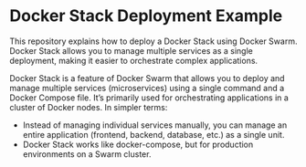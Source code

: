 # Docker Stack Deployment Example
This repository explains how to deploy a Docker Stack using Docker Swarm. Docker Stack allows you to manage multiple services as a single deployment, making it easier to orchestrate complex applications.

Docker Stack is a feature of Docker Swarm that allows you to deploy and manage multiple services (microservices) using a single command and a Docker Compose file. It’s primarily used for orchestrating applications in a cluster of Docker nodes.
In simpler terms:
- Instead of managing individual services manually, you can manage an entire application (frontend, backend, database, etc.) as a single unit.
- Docker Stack works like docker-compose, but for production environments on a Swarm cluster.
